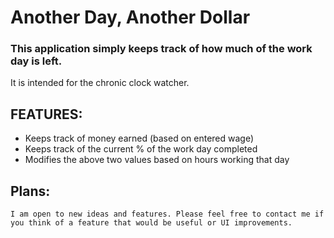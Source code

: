 # Another Day, Another Dollar
### This application simply keeps track of how much of the work day is left.
It is intended for the chronic clock watcher.

## FEATURES:
* Keeps track of money earned (based on entered wage)
* Keeps track of the current % of the work day completed
* Modifies the above two values based on hours working that day

## Plans:
    I am open to new ideas and features. Please feel free to contact me if you think of a feature that would be useful or UI improvements.
